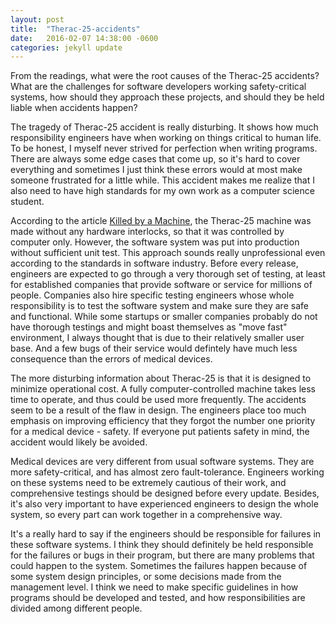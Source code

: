 ```yaml
---
layout: post
title:  "Therac-25-accidents"
date:   2016-02-07 14:38:00 -0600
categories: jekyll update
---
```


From the readings, what were the root causes of the Therac-25 accidents? What are the challenges for software developers working safety-critical systems, how should they approach these projects, and should they be held liable when accidents happen?

The tragedy of Therac-25 accident is really disturbing. It shows how much responsibility engineers have when working on things critical to human life. To be honest, I myself never strived for perfection when writing programs. There are always some edge cases that come up, so it's hard to cover everything and sometimes I just think these errors would at most make someone frustrated for a little while. This accident makes me realize that I also need to have high standards for my own work as a computer science student.

According to the article <a href="http://hackaday.com/2015/10/26/killed-by-a-machine-the-therac-25/">Killed by a Machine</a>, the Therac-25 machine was made without any hardware interlocks, so that it was controlled by computer only. However, the software system was put into production without sufficient unit test. This approach sounds really unprofessional even according to the standards in software industry. Before every release, engineers are expected to go through a very thorough set of testing, at least for established companies that provide software or service for millions of people. Companies also hire specific testing engineers whose whole responsibility is to test the software system and make sure they are safe and functional. While some startups or smaller companies probably do not have thorough testings and might boast themselves as "move fast" environment, I always thought that is due to their relatively smaller user base. And a few bugs of their service would defintely have much less consequence than the errors of medical devices.

The more disturbing information about Therac-25 is that it is designed to minimize operational cost. A fully computer-controlled machine takes less time to operate, and thus could be used more frequently. The accidents seem to be a result of the flaw in design. The engineers place too much emphasis on improving efficiency that they forgot the number one priority for a medical device - safety. If everyone put patients safety in mind, the accident would likely be avoided.

Medical devices are very different from usual software systems. They are more safety-critical, and has almost zero fault-tolerance. Engineers working on these systems need to be extremely cautious of their work, and comprehensive testings  should be designed before every update. Besides, it's also very important to have experienced engineers to design the whole system, so every part can work together in a comprehensive way. 

It's a really hard to say if the engineers should be responsible for failures in these software systems. I think they should definitely be held responsible for the failures or bugs in their program, but there are many problems that could happen to the system. Sometimes the failures happen because of some system design principles, or some decisions made from the management level. I think we need to make specific guidelines in how programs should be developed and tested, and how responsibilities are divided among different people.